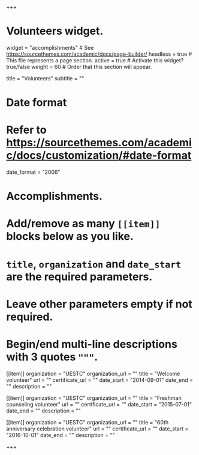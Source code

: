 +++
# Volunteers widget.
widget = "accomplishments"  # See https://sourcethemes.com/academic/docs/page-builder/
headless = true  # This file represents a page section.
active = true  # Activate this widget? true/false
weight = 60  # Order that this section will appear.

title = "Volunteers"
subtitle = ""

# Date format
#   Refer to https://sourcethemes.com/academic/docs/customization/#date-format
date_format = "2006"

# Accomplishments.
#   Add/remove as many `[[item]]` blocks below as you like.
#   `title`, `organization` and `date_start` are the required parameters.
#   Leave other parameters empty if not required.
#   Begin/end multi-line descriptions with 3 quotes `"""`.

[[item]]
  organization = "UESTC"
  organization_url = ""
  title = "Welcome volunteer"
  url = ""
  certificate_url = ""
  date_start = "2014-09-01"
  date_end = ""
  description = ""

[[item]]
  organization = "UESTC"
  organization_url = ""
  title = "Freshman counseling volunteer"
  url = ""
  certificate_url = ""
  date_start = "2015-07-01"
  date_end = ""
  description = ""

[[item]]
  organization = "UESTC"
  organization_url = ""
  title = "60th anniversary celebration volunteer"
  url = ""
  certificate_url = ""
  date_start = "2016-10-01"
  date_end = ""
  description = ""

+++
